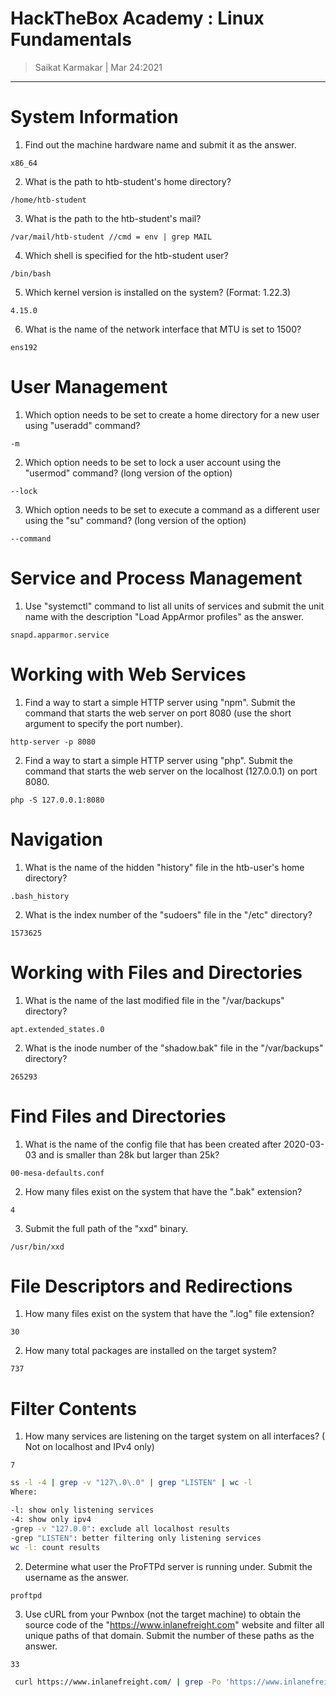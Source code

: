# HackTheBox Academy : Linux Fundamentals  


> Saikat Karmakar | Mar 24:2021
-------------------------------------------------------------------------------

# System Information

1.	Find out the machine hardware name and submit it as the answer.
```
x86_64
```
2.	What is the path to htb-student's home directory?
```
/home/htb-student
```
3.	What is the path to the htb-student's mail?
```
/var/mail/htb-student //cmd = env | grep MAIL
```
4.	Which shell is specified for the htb-student user?
```
/bin/bash
```
5.	Which kernel version is installed on the system? (Format: 1.22.3)
```
4.15.0
```
6.	What is the name of the network interface that MTU is set to 1500?
```
ens192
```

# User Management
1.	Which option needs to be set to create a home directory for a new user 		using "useradd" command?
```
-m
```
2.	Which option needs to be set to lock a user account using the "usermod" 	command? (long version of the option)
```
--lock
```
3.	Which option needs to be set to execute a command as a different user 		using the "su" command? (long version of the option)
```
--command
```

# Service and Process Management

1.	Use "systemctl" command to list all units of services and submit the unit 	  name with the description "Load AppArmor profiles" as the answer.
```
snapd.apparmor.service
```

# Working with Web Services

1.	Find a way to start a simple HTTP server using "npm". Submit the command 	 that starts the web server on port 8080 (use the short argument to specify 	the port number).
```
http-server -p 8080
```
2.	Find a way to start a simple HTTP server using "php". Submit the command 	 that starts the web server on the localhost (127.0.0.1) on port 8080.
```
php -S 127.0.0.1:8080
```

# Navigation
1.	What is the name of the hidden "history" file in the htb-user's home 		directory? 
```
.bash_history
```
2.	What is the index number of the "sudoers" file in the "/etc" directory?
```
1573625
```

# Working with Files and Directories
1.	 What is the name of the last modified file in the "/var/backups" 			 directory?
```
apt.extended_states.0
```
2.	What is the inode number of the "shadow.bak" file in the "/var/backups" 	directory?
```
265293
```

# Find Files and Directories
1.	What is the name of the config file that has been created after 			2020-03-03 and is smaller than 28k but larger than 25k?
```
00-mesa-defaults.conf
```
2.	How many files exist on the system that have the ".bak" extension?
```
4
```
3.	 Submit the full path of the "xxd" binary.
```
/usr/bin/xxd
```

# File Descriptors and Redirections
1.	How many files exist on the system that have the ".log" file extension?
```
30
```
2. How many total packages are installed on the target system?
```
737
```

# Filter Contents

1.	How many services are listening on the target system on all interfaces? (	 Not on localhost and IPv4 only)
```
7 
```
```bash
ss -l -4 | grep -v "127\.0\.0" | grep "LISTEN" | wc -l
Where:

-l: show only listening services
-4: show only ipv4
-grep -v "127.0.0": exclude all localhost results
-grep "LISTEN": better filtering only listening services
wc -l: count results
```
2.	Determine what user the ProFTPd server is running under. Submit the 		username as the answer.
```
proftpd
```
3.	Use cURL from your Pwnbox (not the target machine) to obtain the source 	code of the "https://www.inlanefreight.com" website and filter all unique 	  paths of that domain. Submit the number of these paths as the answer.
```
33
```
```bash
 curl https://www.inlanefreight.com/ | grep -Po 'https://www.inlanefreight.com/\K[^"]+' | sort -u | wc -l
```

